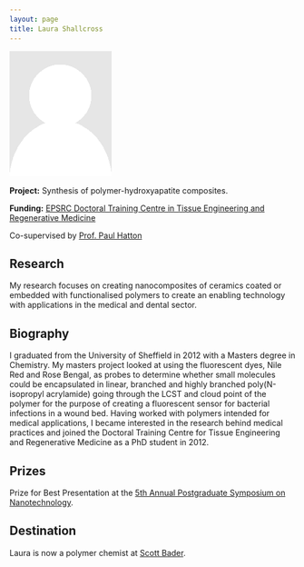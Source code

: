 ```yaml
---
layout: page
title: Laura Shallcross
---
```


<img src="img/placeholder.png" alt="Laura Shallcross" class="gallery">

**Project:** Synthesis of polymer-hydroxyapatite composites.

**Funding:** [EPSRC Doctoral Training Centre in Tissue Engineering and Regenerative Medicine](http://www.dtcterm.leeds.ac.uk/)

Co-supervised by [Prof. Paul Hatton](https://www.sheffield.ac.uk/dentalschool/about/staff/hatton)


## Research
My research focuses on creating nanocomposites of ceramics coated or embedded with functionalised polymers to create an enabling technology with applications in the medical and dental sector.

## Biography
I graduated from the University of Sheffield in 2012 with a Masters degree in Chemistry. My masters project looked at using the fluorescent dyes, Nile Red and Rose Bengal, as probes to determine whether small molecules could be encapsulated in linear, branched and highly branched poly(N-isopropyl acrylamide) going through the LCST and cloud point of the polymer for the purpose of creating a fluorescent sensor for bacterial infections in a wound bed.
Having worked with polymers intended for medical applications, I became interested in the research behind medical practices and joined the Doctoral Training Centre for Tissue Engineering and Regenerative Medicine as a PhD student in 2012.

## Prizes
Prize for Best Presentation at the [5th Annual Postgraduate Symposium on Nanotechnology](https://nanosymposium2015.wordpress.com/).

## Destination
Laura is now a polymer chemist at [Scott Bader](http://www.scottbader.com/).
